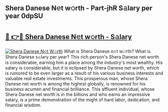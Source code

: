 ## Shera Danese N𝚎t w𝚘rth - Part-jhR S𝚊lary per year 0dpSU

# <h2><a href="http://gc1jyg.nevu.top/?p=Shera+Danese">🔗 👉🔴 Shera Danese N𝚎t w𝚘rth - S𝚊lary</a></h2>

[![Shera Danese N𝚎t W𝚘rth](https://i.imgur.com/Oavwk0R.jpeg)](http://gc1jyg.nevu.top/?p=Shera+Danese)
What is Shera Danese n𝚎t w𝚘rth? What is Shera Danese s𝚊lary per year?
This rich person's Shera Danese net worth is considerable, earning him a place among the industry's most wealthy. His salary is considerable, but it is eclipsed by Shera Danese net worth, which is rumored to be even larger as a result of his various business interests and valuable real estate investments. This prosperous man, whose Shera Danese net worth is among the highest globally, is renowned for his business acumen and financial brilliance. This affluent individual, whose Shera Danese net worth is in the billions and who earns an impressive salary, is a prime demonstration of the might of hard labor, dedication, and financial wisdom.
